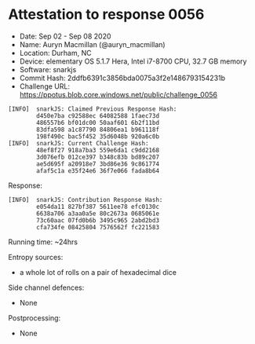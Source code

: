 # Attestation to response 0056

- Date: Sep 02 - Sep 08 2020
- Name: Auryn Macmillan (@auryn_macmillan)
- Location: Durham, NC
- Device: elementary OS 5.1.7 Hera, Intel i7-8700 CPU, 32.7 GB memory
- Software: snarkjs
- Commit Hash: 2ddfb6391c3856bda0075a3f2e1486793154231b
- Challenge URL: https://ppotus.blob.core.windows.net/public/challenge_0056

```
[INFO]  snarkJS: Claimed Previous Response Hash: 
		d450e7ba c92588ec 64082588 1faec73d
		486557b6 bf01dc00 50aaf601 6b2f11bd
		83dfa598 a1c87790 84806ea1 b961118f
		198f490c bac5f452 35d6048b 920a6c0b
[INFO]  snarkJS: Current Challenge Hash: 
		48ef8f27 918a7ba3 559e6da1 c9dd2168
		3d076efb 012ce397 b348c83b bd89c207
		ae5d695f a20918e7 3bd86e36 9c861774
		afaf5c1a e35f24e6 36f7e066 fada8b64
```

Response:

```
[INFO]  snarkJS: Contribution Response Hash: 
		e054da11 827bf387 5611ee78 efc0130c
		6638a706 a3aa0a5e 80c2673a 0685061e
		73c60aac 07fd0b6b 3495c965 2abd2bd3
		cfa734fe 08425804 7576562f fc221583
```

Running time: ~24hrs

Entropy sources:
- a whole lot of rolls on a pair of hexadecimal dice

Side channel defences:
- None

Postprocessing:
- None
